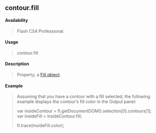 ## contour.fill

#### Availability

> Flash CS4 Professional.

#### Usage

> contour.fill

#### Description

> Property; a [Fill object](#_bookmark412).

#### Example

> Assuming that you have a contour with a fill selected, the following example displays the contour’s fill color in the Output panel:
>
> var insideContour = fl.getDocumentDOM().selection\[0\].contours\[1\]; var insideFill = insideContour.fill;
>
> fl.trace(insideFill.color);
